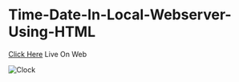 # Time-Date-In-Local-Webserver-Using-HTML

[Click Here](https://bit.ly/2VRr37c) Live On Web

![Clock](https://user-images.githubusercontent.com/25906435/126211542-d5ced4be-55b0-43f4-bee6-abe32ed7beca.gif)

